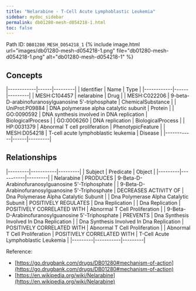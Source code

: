 ```yaml
---
title: "Nelarabine - T-Cell Acute Lymphoblastic Leukemia"
sidebar: mydoc_sidebar
permalink: db01280-mesh-d054218-1.html
toc: false 
---
```



Path ID: `DB01280_MESH_D054218_1`
{% include image.html url="images/db01280-mesh-d054218-1.png" file="db01280-mesh-d054218-1.png" alt="db01280-mesh-d054218-1" %}

## Concepts

|------------|------|---------|
| Identifier | Name | Type    |
|------------|------|---------|
| MESH:C104457 | nelarabine | Drug |
| MESH:C022206 | 9-beta-D-arabinofuranosylguanosine 5'-triphosphate | ChemicalSubstance |
| UniProt:P09884 | DNA polymerase alpha catalytic subunit | Protein |
| GO:0090592 | DNA synthesis involved in DNA replication | BiologicalProcess |
| GO:0006260 | DNA replication | BiologicalProcess |
| HP:0031379 | Abnormal T cell proliferation | PhenotypicFeature |
| MESH:D054218 | T-cell acute lymphoblastic leukemia | Disease |
|------------|------|---------|

## Relationships

|---------|-----------|---------|
| Subject | Predicate | Object  |
|---------|-----------|---------|
| Nelarabine | PRODUCES | 9-Beta-D-Arabinofuranosylguanosine 5'-Triphosphate |
| 9-Beta-D-Arabinofuranosylguanosine 5'-Triphosphate | DECREASES ACTIVITY OF | Dna Polymerase Alpha Catalytic Subunit |
| Dna Polymerase Alpha Catalytic Subunit | POSITIVELY REGULATES | Dna Replication |
| Dna Replication | POSITIVELY CORRELATED WITH | Abnormal T Cell Proliferation |
| 9-Beta-D-Arabinofuranosylguanosine 5'-Triphosphate | PREVENTS | Dna Synthesis Involved In Dna Replication |
| Dna Synthesis Involved In Dna Replication | POSITIVELY CORRELATED WITH | Abnormal T Cell Proliferation |
| Abnormal T Cell Proliferation | POSITIVELY CORRELATED WITH | T-Cell Acute Lymphoblastic Leukemia |
|---------|-----------|---------|

Reference: 
  - [https://go.drugbank.com/drugs/DB01280#mechanism-of-action](https://go.drugbank.com/drugs/DB01280#mechanism-of-action)
  - [https://en.wikipedia.org/wiki/Nelarabine](https://en.wikipedia.org/wiki/Nelarabine)
